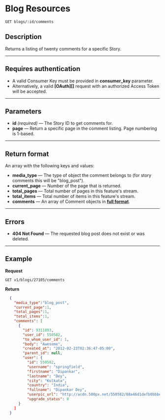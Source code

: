# Blog Resources

    GET blogs/:id/comments

## Description
Returns a listing of twenty comments for a specific Story.

***

## Requires authentication
* A valid Consumer Key must be provided in **consumer_key** parameter.
* Alternatively, a valid **[OAuth][]** request with an authorized Access Token will be accepted.

***

## Parameters

- **id** _(required)_ — The Story ID to get comments for.
- **page** — Return a specific page in the comment listing. Page numbering is 1-based.

***

## Return format
An array with the following keys and values:

- **media_type** — The type of object the comment belongs to (for story comments this will be "blog_post").
- **current_page** — Number of the page that is returned.
- **total_pages** — Total number of pages in this feature's stream.
- **total_items** — Total number of items in this feature's stream.
- **comments** — An array of Comment objects in **[full format][]**.

***

## Errors

- **404 Not Found** — The requested blog post does not exist or was deleted.

***

## Example
**Request**

    GET v1/blogs/27105/comments

**Return**
``` json
  {
    "media_type":"blog_post",
    "current_page":1,
    "total_pages":1,
    "total_items":1,
    "comments": [
      {
        "id": 9311893,
        "user_id": 550582,
        "to_whom_user_id": 1,
        "body": "Awesome",
        "created_at": "2012-02-23T02:36:47-05:00",
        "parent_id": null,
        "user": {
          "id": 550582,
          "username": "springfield",
          "firstname": "Dipankar",
          "lastname": "Dey",
          "city": "Kolkata",
          "country": "India",
          "fullname": "Dipankar Dey",
          "userpic_url": "http://acdn.500px.net/550582/88a46d1defb0bbbe41cc39c64ab6d9946a69e8f5/1.jpg?127",
          "upgrade_status": 0
      }
    ]
  }
```

[full format]: https://github.com/500px/api-documentation/blob/master/basics/formats_and_terms.md#full-format
